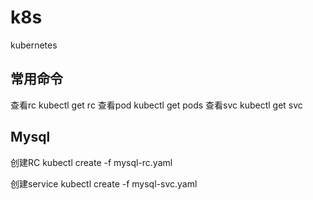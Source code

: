 # k8s
kubernetes 

## 常用命令
查看rc
kubectl get rc
查看pod
kubectl get pods
查看svc
kubectl get svc


## Mysql 
创建RC 
kubectl create -f mysql-rc.yaml

创建service
kubectl create -f mysql-svc.yaml
